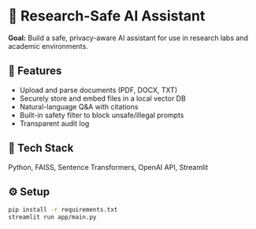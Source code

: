 # 🧠 Research-Safe AI Assistant
**Goal:** Build a safe, privacy-aware AI assistant for use in research labs and academic environments.

## 🚀 Features
- Upload and parse documents (PDF, DOCX, TXT)
- Securely store and embed files in a local vector DB
- Natural-language Q&A with citations
- Built-in safety filter to block unsafe/illegal prompts
- Transparent audit log

## 🧩 Tech Stack
Python, FAISS, Sentence Transformers, OpenAI API, Streamlit

## ⚙️ Setup
```bash
pip install -r requirements.txt
streamlit run app/main.py
```